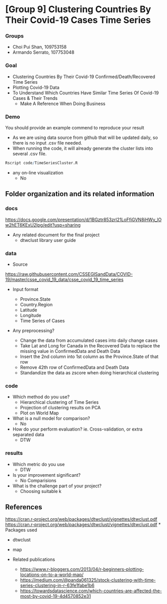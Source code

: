 # [Group 9] Clustering Countries By Their Covid-19 Cases Time Series

### Groups
* Choi Pui Shan, 109753158
* Armando Serrato, 107753048

### Goal
* Clustering Countries By Their Covid-19 Confirmed/Death/Recovered Time Series
* Plotting Covid-19 Data
* To Understand Which Countries Have Similar Time Series Of Covid-19 Cases & Their Trends
  * Make A Reference When Doing Business

### Demo 
You should provide an example commend to reproduce your result
* As we are using data source from github that will be updated daily, so there is no input .csv file needed.
* When running the code, it will already generate the cluster lists into several .csv file.
```R
Rscript code/TimeSeriesCluster.R
```
* any on-line visualization
  * No

## Folder organization and its related information

### docs
https://docs.google.com/presentation/d/1BGztr853zrl21LoFfiGVN8iHWy_lOw2hET6KExU2lpg/edit?usp=sharing
* Any related document for the final project
  * dtwclust library user guide

### data

* Source

https://raw.githubusercontent.com/CSSEGISandData/COVID-19/master/csse_covid_19_data/csse_covid_19_time_series

* Input format
  * Province.State
  * Country.Region
  * Latitude
  * Longitude
  * Time Series of Cases

* Any preprocessing?
  * Change the data from accumulated cases into daily change cases
  * Take Lat and Long for Canada in the Recovered Data to replace the missing value in ConfirmedData and Death Data
  * Insert the 2nd column into 1st column as the Province.State of that row
  * Remove 42th row of ConfirmedData and Death Data
  * Standandize the data as zscore when doing hierarchical clustering

### code

* Which method do you use?
  * Hierarchical clustering of Time Series
  * Projection of clustering results on PCA
  * Plot on World Map
* What is a null model for comparison?
  * No
* How do your perform evaluation? ie. Cross-validation, or extra separated data
  * DTW

### results

* Which metric do you use 
  * DTW
* Is your improvement significant?
  * No Comparisions
* What is the challenge part of your project?
  * Choosing suitable k

## References
https://cran.r-project.org/web/packages/dtwclust/vignettes/dtwclust.pdf
https://cran.r-project.org/web/packages/dtwclust/vignettes/dtwclust.pdf
* 
Packages used
  * dtwclust
  * map
  
* Related publications
  * https://www.r-bloggers.com/2013/04/r-beginners-plotting-locations-on-to-a-world-map/
  * https://medium.com/@panda061325/stock-clustering-with-time-series-clustering-in-r-63fe1fabe1b6
  * https://towardsdatascience.com/which-countries-are-affected-the-most-by-covid-19-4d4570852e31

